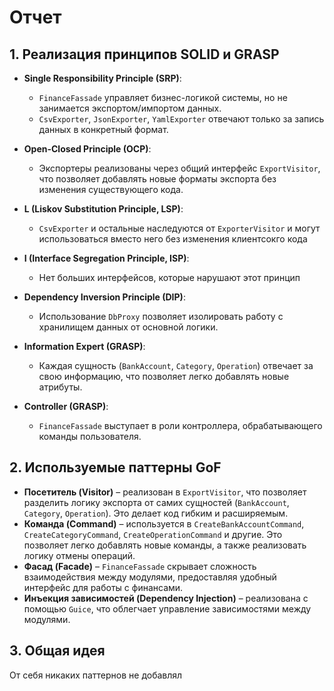 # Отчет

## 1. Реализация принципов SOLID и GRASP

- **Single Responsibility Principle (SRP)**:
    - `FinanceFassade` управляет бизнес-логикой системы, но не занимается экспортом/импортом данных.
    - `CsvExporter`, `JsonExporter`, `YamlExporter` отвечают только за запись данных в конкретный формат.

- **Open-Closed Principle (OCP)**:
    - Экспортеры реализованы через общий интерфейс `ExportVisitor`, что позволяет добавлять новые форматы экспорта без изменения существующего кода.
  
- **L (Liskov Substitution Principle, LSP)**:
  - `CsvExporter` и остальные наследуются от `ExporterVisitor` и могут использоваться вместо него без изменения клиентсокго кода
  
- **I (Interface Segregation Principle, ISP)**:
  - Нет больших интерфейсов, которые нарушают этот принцип

- **Dependency Inversion Principle (DIP)**:
    - Использование `DbProxy` позволяет изолировать работу с хранилищем данных от основной логики.

- **Information Expert (GRASP)**:
    - Каждая сущность (`BankAccount`, `Category`, `Operation`) отвечает за свою информацию, что позволяет легко добавлять новые атрибуты.

- **Controller (GRASP)**:
    - `FinanceFassade` выступает в роли контроллера, обрабатывающего команды пользователя.

## 2. Используемые паттерны GoF

- **Посетитель (Visitor)** – реализован в `ExportVisitor`, что позволяет разделить логику экспорта от самих сущностей (`BankAccount`, `Category`, `Operation`). Это делает код гибким и расширяемым.
- **Команда (Command)** – используется в `CreateBankAccountCommand`, `CreateCategoryCommand`, `CreateOperationCommand` и другие. Это позволяет легко добавлять новые команды, а также реализовать логику отмены операций.
- **Фасад (Facade)** – `FinanceFassade` скрывает сложность взаимодействия между модулями, предоставляя удобный интерфейс для работы с финансами.
- **Инъекция зависимостей (Dependency Injection)** – реализована с помощью `Guice`, что облегчает управление зависимостями между модулями.

## 3. Общая идея
От себя никаких паттернов не добавлял


